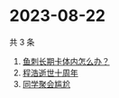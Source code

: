 # 2023-08-22

共 3 条

<!-- BEGIN -->
<!-- 最后更新时间 Tue Aug 22 2023 02:07:23 GMT+0800 (China Standard Time) -->

1. [鱼刺长期卡体内怎么办？](https://www.zhihu.com/search?q=%E9%B1%BC%E5%88%BA%E9%95%BF%E6%9C%9F%E5%8D%A1%E4%BD%93%E5%86%85%E6%80%8E%E4%B9%88%E5%8A%9E%EF%BC%9F)
1. [程浩逝世十周年](https://www.zhihu.com/search?q=%E7%A8%8B%E6%B5%A9%E9%80%9D%E4%B8%96%E5%8D%81%E5%91%A8%E5%B9%B4)
1. [同学聚会尴尬](https://www.zhihu.com/search?q=%E5%90%8C%E5%AD%A6%E8%81%9A%E4%BC%9A%E5%B0%B4%E5%B0%AC)

<!-- END -->
